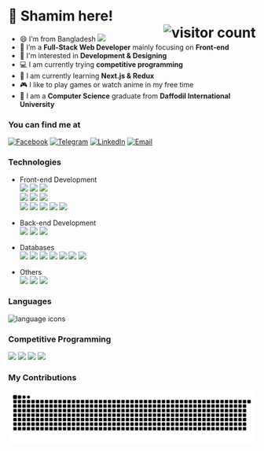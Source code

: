 # 👋 Shamim here! <div><picture><source media="(prefers-color-scheme: dark)" srcset="https://visitor-badge.laobi.icu/badge?page_id=aushamim.aushamim&left_color=%231f2936&right_color=%231f2936&left_text=~" /><source media="(prefers-color-scheme: light)" srcset="https://visitor-badge.laobi.icu/badge?page_id=aushamim.aushamim&left_color=%23f4f8ff&right_color=%231f2936&left_text=~" /><img align="right" alt="visitor count" /></picture></div>

- 😄 I’m from Bangladesh <img src="https://cdn3.emoji.gg/emojis/5307-peepobangladesh.gif" width="40"/>
- 🌱 I’m a **Full-Stack Web Developer** mainly focusing on **Front-end**
- 👀 I'm interested in **Development & Designing**
- 💻 I am currently trying **competitive programming**
- 🧠 I am currently learning **Next.js & Redux**
- 🎮 I like to play games or watch anime in my free time
- 📖 I am a **Computer Science** graduate from **Daffodil International University**
  <!-- - 🤓 Next I will try to learn Next.JS also get a job -->

### You can find me at

[![Facebook](https://img.shields.io/badge/au.shamim0-0866ff?style=flat&logo=facebook&logoColor=white)](https://www.facebook.com/au.shamim0/)
[![Telegram](https://img.shields.io/badge/aushamim-1f2936?style=flat&logo=telegram&logoColor=white)](https://t.me/aushamim)
[![LinkedIn](https://img.shields.io/badge/aushamim-0a66c2?style=flat&logo=inspire&logoColor=white)](https://www.linkedin.com/in/aushamim/)
[![Email](https://img.shields.io/badge/amzud.uddin@gmail.com-ea4335?style=flat&logo=gmail&logoColor=white)](mailto:amzud.uddin@gmail.com)

### Technologies

- Front-end Development  
  ![](https://img.shields.io/badge/HTML-e65127?style=flat&logo=html5&logoColor=white)
  ![](https://img.shields.io/badge/CSS-0c73b8?style=flat&logo=css3&logoColor=white)
  ![](https://img.shields.io/badge/JS-e7a328?style=flat&logo=javascript&logoColor=white)  
  ![](https://img.shields.io/badge/ReactJS-087ea4?style=flat&logo=react&logoColor=white)
  ![](https://img.shields.io/badge/NextJS-222d3d?style=flat&logo=next.js&logoColor=white)
  ![](https://img.shields.io/badge/Django-092d1f?style=flat&logo=django&logoColor=white)  
  ![](https://img.shields.io/badge/Bootstrap-7910f2?style=flat&logo=bootstrap&logoColor=white)
  ![](https://img.shields.io/badge/Tailwind-07b0ce?style=flat&logo=tailwindcss&logoColor=white)
  ![](https://img.shields.io/badge/DaisyUI-5a0ef8?style=flat&logo=daisyui&logoColor=white)
  ![](https://img.shields.io/badge/Material_UI-007dc5?style=flat&logo=mui&logoColor=white)
  ![](https://img.shields.io/badge/Ant_Design-0d6eff?style=flat&logo=antdesign&logoColor=white)

- Back-end Development  
  ![](https://img.shields.io/badge/NodeJS-3c823b?style=flat&logo=nodedotjs&logoColor=white)
  ![](https://img.shields.io/badge/Express-a60070?style=flat&logo=express&logoColor=white)
  ![](https://img.shields.io/badge/Django_Rest_Framework-a30000?style=flat&logo=django&logoColor=white)

- Databases  
  ![](https://img.shields.io/badge/MongoDB-47A248?style=flat&logo=mongodb&logoColor=white)
  ![](https://img.shields.io/badge/Firebase-ffa610?style=flat&logo=firebase&logoColor=white)
  ![](https://img.shields.io/badge/Supabase-3FCF8E?style=flat&logo=supabase&logoColor=white)
  ![](https://img.shields.io/badge/MySQL-4479a1?style=flat&logo=mysql&logoColor=white)
  ![](https://img.shields.io/badge/PostgreSQL-3b6693?style=flat&logo=postgresql&logoColor=white)
  ![](https://img.shields.io/badge/SQLite-134762?style=flat&logo=sqlite&logoColor=white)
  ![](https://img.shields.io/badge/MariaDB-003545?style=flat&logo=mariadb&logoColor=white)

- Others  
  ![](https://img.shields.io/badge/Netlify-4c4c4c?style=flat&logo=netlify&logoColor=white)
  ![](https://img.shields.io/badge/Vercel-292e3c?style=flat&logo=vercel&logoColor=white)
  ![](https://img.shields.io/badge/Heroku-430098?style=flat&logo=heroku&logoColor=white)

### Languages

<img src="https://skillicons.dev/icons?i=c,cpp,py,kotlin,php,java,js" height="30" alt="language icons"/>

### Competitive Programming

[![](https://img.shields.io/badge/CodeChef-5B4638?style=flat&logo=codechef&logoColor=white)](https://www.codechef.com/users/aushamim/)
[![](https://img.shields.io/badge/Codeforces-f7c945?style=flat&logo=codeforces&logoColor=white)](https://codeforces.com/profile/aushamim)
[![](https://img.shields.io/badge/LeetCode-FFA116?style=flat&logo=leetcode&logoColor=white)](https://leetcode.com/aushamim/)
[![](https://img.shields.io/badge/HackerRank-00EA64?style=flat&logo=hackerrank&logoColor=white)](https://www.hackerrank.com/aushamim)

### My Contributions

<picture>
  <source media="(prefers-color-scheme: dark)" srcset="https://raw.githubusercontent.com/aushamim/aushamim/activity_snake/github-contribution-grid-snake-dark.svg" />
  <source media="(prefers-color-scheme: light)" srcset="https://raw.githubusercontent.com/aushamim/aushamim/activity_snake/github-contribution-grid-snake.svg" />
  <img src="https://raw.githubusercontent.com/aushamim/aushamim/output/github-contribution-grid-snake.svg" alt="snake eating my contribution animation" />
</picture>

<!--
Stats. Will Implement someday
https://github.com/anmol098/waka-readme-stats
https://youtu.be/eHaXw8Bd_ms?t=723
-->
